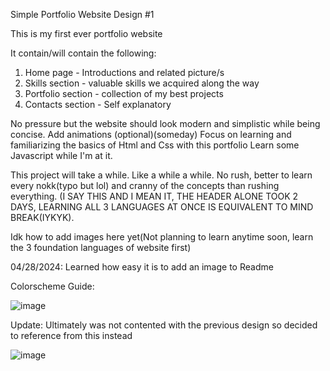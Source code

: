 Simple Portfolio Website Design #1

This is my first ever portfolio website

It contain/will contain the following:
1. Home page - Introductions and related picture/s
2. Skills section - valuable skills we acquired along the way
3. Portfolio section - collection of my best projects
4. Contacts section - Self explanatory
 
No pressure but the website should look modern and simplistic while being concise. Add animations (optional)(someday)
Focus on learning and familiarizing the basics of Html and Css with this portfolio
Learn some Javascript while I'm at it.


This project will take a while. Like a while a while. No rush, better to learn every nokk(typo but lol) and cranny of the concepts than rushing everything. 
(I SAY THIS AND I MEAN IT, THE HEADER ALONE TOOK 2 DAYS, LEARNING ALL 3 LANGUAGES AT ONCE IS EQUIVALENT TO MIND BREAK(IYKYK).

Idk how to add images here yet(Not planning to learn anytime soon, learn the 3 foundation languages of website first)

04/28/2024: Learned how easy it is to add an image to Readme

Colorscheme Guide:

![image](https://github.com/Zyle086/Portfolio/assets/141378790/5ef45934-d219-4124-bc54-a452e7e94d30)

Update: Ultimately was not contented with the previous design so decided to reference from this instead

![image](https://github.com/Zyle086/Portfolio/assets/141378790/333a1e02-fbd9-495c-b006-c97b61daa348)
